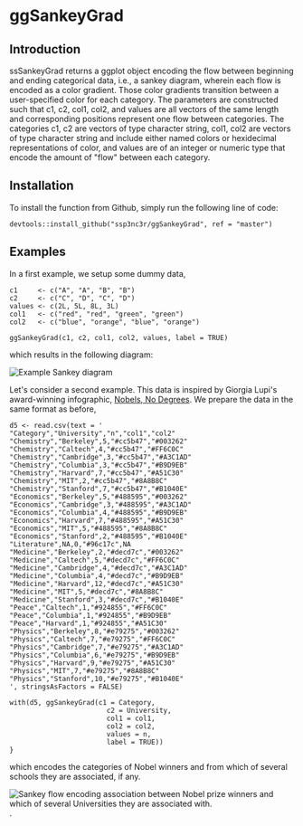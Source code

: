 # ggSankeyGrad

## Introduction

ssSankeyGrad returns a ggplot object encoding the flow between beginning and ending categorical data, i.e., a sankey diagram, wherein each flow is encoded as a color gradient. Those color gradients transition between a user-specified color for each category. The parameters are constructed such that c1, c2, col1, col2, and values are all vectors of the same length and corresponding positions represent one flow between categories. The categories c1, c2 are vectors of type character string, col1, col2 are vectors of type character string and include either named colors or hexidecimal representations of color, and values are of an integer or numeric type that encode the amount of "flow" between each category.

## Installation

To install the function from Github, simply run the following line of code:

```
devtools::install_github("ssp3nc3r/ggSankeyGrad", ref = "master")
```

## Examples

In a first example, we setup some dummy data,

```
c1     <- c("A", "A", "B", "B")
c2     <- c("C", "D", "C", "D")
values <- c(2L, 5L, 8L, 3L)
col1   <- c("red", "red", "green", "green")
col2   <- c("blue", "orange", "blue", "orange")

ggSankeyGrad(c1, c2, col1, col2, values, label = TRUE)
```

which results in the following diagram:

![Example Sankey diagram](figures/example1.png)

Let's consider a second example. This data is inspired by Giorgia Lupi's award-winning infographic, [Nobels, No Degrees](https://www.informationisbeautifulawards.com/showcase/204-nobels-no-degrees). We prepare the data in the same format as before,

```
d5 <- read.csv(text = '
"Category","University","n","col1","col2"
"Chemistry","Berkeley",5,"#cc5b47","#003262"
"Chemistry","Caltech",4,"#cc5b47","#FF6C0C"
"Chemistry","Cambridge",3,"#cc5b47","#A3C1AD"
"Chemistry","Columbia",3,"#cc5b47","#B9D9EB"
"Chemistry","Harvard",7,"#cc5b47","#A51C30"
"Chemistry","MIT",2,"#cc5b47","#8A8B8C"
"Chemistry","Stanford",7,"#cc5b47","#B1040E"
"Economics","Berkeley",5,"#488595","#003262"
"Economics","Cambridge",3,"#488595","#A3C1AD"
"Economics","Columbia",4,"#488595","#B9D9EB"
"Economics","Harvard",7,"#488595","#A51C30"
"Economics","MIT",5,"#488595","#8A8B8C"
"Economics","Stanford",2,"#488595","#B1040E"
"Literature",NA,0,"#96c17c",NA
"Medicine","Berkeley",2,"#decd7c","#003262"
"Medicine","Caltech",5,"#decd7c","#FF6C0C"
"Medicine","Cambridge",4,"#decd7c","#A3C1AD"
"Medicine","Columbia",4,"#decd7c","#B9D9EB"
"Medicine","Harvard",12,"#decd7c","#A51C30"
"Medicine","MIT",5,"#decd7c","#8A8B8C"
"Medicine","Stanford",3,"#decd7c","#B1040E"
"Peace","Caltech",1,"#924855","#FF6C0C"
"Peace","Columbia",1,"#924855","#B9D9EB"
"Peace","Harvard",1,"#924855","#A51C30"
"Physics","Berkeley",8,"#e79275","#003262"
"Physics","Caltech",7,"#e79275","#FF6C0C"
"Physics","Cambridge",7,"#e79275","#A3C1AD"
"Physics","Columbia",6,"#e79275","#B9D9EB"
"Physics","Harvard",9,"#e79275","#A51C30"
"Physics","MIT",7,"#e79275","#8A8B8C"
"Physics","Stanford",10,"#e79275","#B1040E"
', stringsAsFactors = FALSE)

with(d5, ggSankeyGrad(c1 = Category,
                        c2 = University,
                        col1 = col1,
                        col2 = col2,
                        values = n,
                        label = TRUE))
}
```

which encodes the categories of Nobel winners and from which of several schools they are associated, if any.

![Sankey flow encoding association between Nobel prize winners and which of several Universities they are associated with.](figures/nobelnodegrees.png).


